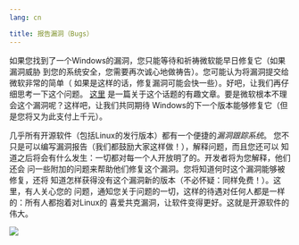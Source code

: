 ```yaml
---
lang: cn

title: 报告漏洞（Bugs）
---
```


如果您找到了一个Windows的漏洞，您只能等待和祈祷微软能早日修复它（如果漏洞威胁
到您的系统安全，您需要再次诚心地做祷告）。您可能认为将漏洞提交给微软非常的简单（
如果是这样的话，修复漏洞可能会快一些）。好吧，让我们再仔细思考一下这个问题。
<a href="http://www.oreillynet.com/mac/blog/2002/06/mission_impossible_submitting.html">这里</a>
是一篇关于这个话题的有趣文章。要是微软根本不理会这个漏洞呢？这样吧，让我们共同期待
Windows的下一个版本能够修复它（但是您将又为此支付上千元）。

几乎所有开源软件（包括Linux的发行版本）都有一个便捷的<i>漏洞跟踪系统</i>。
您不只是可以编写漏洞报告（我们都鼓励大家这样做！），解释问题，而且您还可以
知道之后将会有什么发生：一切都对每一个人开放明了的。开发者将为您解释，他们还会
问一些附加的问题来帮助他们修复这个漏洞。您将知道何时这个漏洞能够被修复，还将
知道怎样获得没有这个漏洞新的版本（不必怀疑：同样免费！）。这里，有人关心您的
问题，通知您关于问题的一切，这样的待遇对任何人都是一样的：所有人都抱着对Linux的
喜爱共克漏洞，让软件变得更好。这就是开源软件的伟大。

<img src="Images/report_bugs_thumb.png" />




